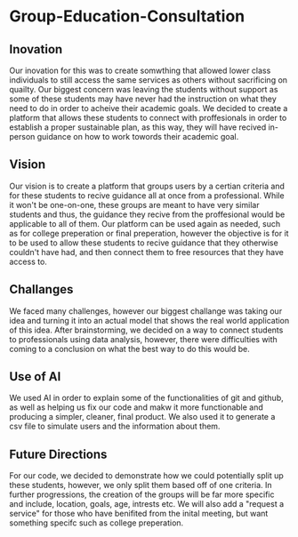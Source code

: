 # Group-Education-Consultation
## Inovation
Our inovation for this was to create somwthing that allowed lower class individuals to still access the same services as others without sacrificing on quailty. Our biggest concern was leaving the students without support as some of these students may have never had the instruction on what they need to do in order to acheive their academic goals. We decided to create a platform that allows these students to connect with proffesionals in order to establish a proper sustainable plan, as this way, they will have recived in-person guidance on how to work towords their academic goal. 
## Vision
Our vision is to create a platform that groups users by a certian criteria and for these students to recive guidance all at once from a professional. While it won't be one-on-one, these groups are meant to have very similar students and thus, the guidance they recive from the proffesional would be applicable to all of them. Our platform can be used again as needed, such as for college preperation or final preperation, however the objective is for it to be used to allow these students to recive guidance that they otherwise couldn't have had, and then connect them to free resources that they have access to.
## Challanges
We faced many challenges, however our biggest challange was taking our idea and turning it into an actual model that shows the real world application of this idea. After brainstorming, we decided on a way to connect students to professionals using data analysis, however, there were difficulties with coming to a conclusion on what the best way to do this would be.
## Use of AI
We used AI in order to explain some of the functionalities of git and github, as well as helping us fix our code and makw it more functionable and producing a simpler, cleaner, final product. We also used it to generate a csv file to simulate users and the information about them.
## Future Directions
For our code, we decided to demonstrate how we could potentially split up these students, however, we only split them based off of one criteria. In further progressions, the creation of the groups will be far more specific and include, location, goals, age, intrests etc. We will also add a "request a service" for those who have benifited from the inital meeting, but want something specifc such as college preperation. 
